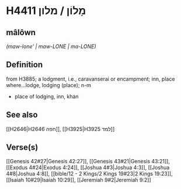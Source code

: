 # H4411 מָלוֹן / מלון

## mâlôwn

_(maw-lone' | maw-LONE | ma-LONE)_

## Definition

from H3885; a lodgment, i.e., caravanserai or encampment; inn, place where...lodge, lodging (place); n-m

- place of lodging, inn, khan

## See also

[[H2646|H2646 חפה]], [[H3925|H3925 למד]]

## Verse(s)

[[Genesis 42#27|Genesis 42:27]], [[Genesis 43#21|Genesis 43:21]], [[Exodus 4#24|Exodus 4:24]], [[Joshua 4#3|Joshua 4:3]], [[Joshua 4#8|Joshua 4:8]], [[bible/12 - 2 Kings/2 Kings 19#23|2 Kings 19:23]], [[Isaiah 10#29|Isaiah 10:29]], [[Jeremiah 9#2|Jeremiah 9:2]]